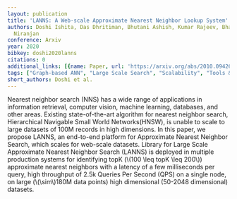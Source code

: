 ```yaml
---
layout: publication
title: 'LANNS: A Web-scale Approximate Nearest Neighbor Lookup System'
authors: Doshi Ishita, Das Dhritiman, Bhutani Ashish, Kumar Rajeev, Bhatt Rushi, Balasubramanian
  Niranjan
conference: Arxiv
year: 2020
bibkey: doshi2020lanns
citations: 0
additional_links: [{name: Paper, url: 'https://arxiv.org/abs/2010.09426'}]
tags: ["Graph-based ANN", "Large Scale Search", "Scalability", "Tools & Libraries"]
short_authors: Doshi et al.
---
```

Nearest neighbor search (NNS) has a wide range of applications in information
retrieval, computer vision, machine learning, databases, and other areas.
Existing state-of-the-art algorithm for nearest neighbor search, Hierarchical
Navigable Small World Networks(HNSW), is unable to scale to large datasets of
100M records in high dimensions. In this paper, we propose LANNS, an end-to-end
platform for Approximate Nearest Neighbor Search, which scales for web-scale
datasets. Library for Large Scale Approximate Nearest Neighbor Search (LANNS)
is deployed in multiple production systems for identifying topK (\\(100 \leq topK
\leq 200\\)) approximate nearest neighbors with a latency of a few milliseconds
per query, high throughput of 2.5k Queries Per Second (QPS) on a single node,
on large (\\(\sim\\)180M data points) high dimensional (50-2048 dimensional)
datasets.